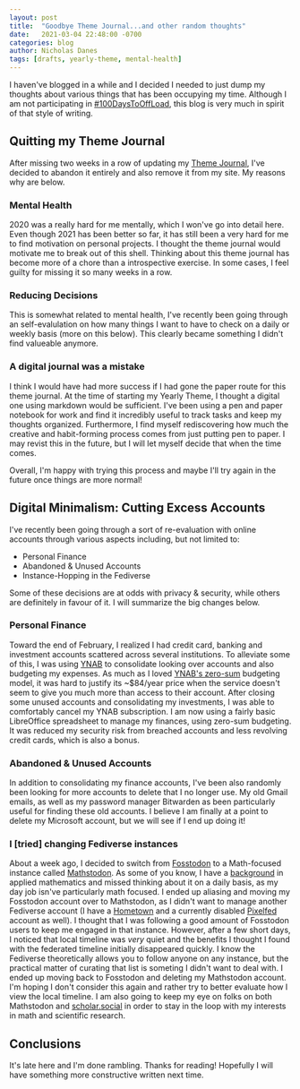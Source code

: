 ```yaml
---
layout: post
title:  "Goodbye Theme Journal...and other random thoughts"
date:   2021-03-04 22:48:00 -0700
categories: blog
author: Nicholas Danes
tags: [drafts, yearly-theme, mental-health]
---
```


I haven've blogged in a while and I decided I needed to just dump my thoughts about various things that has been occupying my time. Although I am not participating in [#100DaysToOffLoad](https://100daystooffload.com), this blog is very much in spirit of that style of writing.

## Quitting my Theme Journal

After missing two weeks in a row of updating my [Theme Journal](/blog/2021/02/11/Reevaluating-my-ThemeJournal.html), I've decided to abandon it entirely and also remove it from my site. My reasons why are below.

### Mental Health

2020 was a really hard for me mentally, which I won've go into detail here. Even though 2021 has been better so far, it has still been a very hard for me to find motivation on personal projects. I thought the theme journal would motivate me to break out of this shell. Thinking about this theme journal has become more of a chore than a introspective exercise. In some cases, I feel guilty for missing it so many weeks in a row. 

### Reducing Decisions 

This is somewhat related to mental health, I've recently been going through an self-evalulation on how many things I want to have to check on a daily or weekly basis (more on this below). This clearly became something I didn't find valueable anymore.  

### A digital journal was a mistake

I think I would have had more success if I had gone the paper route for this theme journal. At the time of starting my Yearly Theme, I thought a digital one using markdown would be sufficient. I've been using a pen and paper notebook for work and find it incredibly useful to track tasks and keep my thoughts organized. Furthermore, I find myself rediscovering how much the creative and habit-forming process comes from just putting pen to paper. I may revist this in the future, but I will let myself decide that when the time comes.

Overall, I'm happy with trying this process and maybe I'll try again in the future once things are more normal!

## Digital Minimalism: Cutting Excess Accounts

I've recently been going through a sort of re-evaluation with online accounts through various aspects including, but not limited to:

* Personal Finance
* Abandoned & Unused Accounts 
* Instance-Hopping in the Fediverse

Some of these decisions are at odds with privacy & security, while others are definitely in favour of it. I will summarize the big changes below.

### Personal Finance

Toward the end of February, I realized I had credit card, banking and investment accounts scattered across several institutions. To alleviate some of this, I was using [YNAB](https://ynab.com) to consolidate looking over accounts and also budgeting my expenses. As much as I loved [YNAB's zero-sum](https://www.youneedabudget.com/why-we-budget-to-zero/) budgeting model, it was hard to justify its ~$84/year price when the service doesn't seem to give you much more than access to their account. After closing some unused accounts and consolidating my investments, I was able to comfortably cancel my YNAB subscription. I am now using a fairly basic LibreOffice spreadsheet to manage my finances, using zero-sum budgeting. It was reduced my security risk from breached accounts and less revolving credit cards, which is also a bonus.

### Abandoned & Unused Accounts
In addition to consolidating my finance accounts, I've been also randomly been looking for more accounts to delete that I no longer use. My old Gmail emails, as well as my password manager Bitwarden as been particularly useful for finding these old accounts. I believe I am finally at a point to delete my Microsoft account, but we will see if I end up doing it!

### I [tried] changing Fediverse instances

About a week ago, I decided to switch from [Fosstodon](https://fosstodon.org) to a Math-focused instance called [Mathstodon](https://mathstodon.xyz). As some of you know, I have a [background](/about) in applied mathematics and missed thinking about it on a daily basis, as my day job isn've particularly math focused. I ended up aliasing and moving my Fosstodon account over to Mathstodon, as I didn't want to manage another Fediverse account (I have a [Hometown](https://smallcamp.art) and a currently disabled [Pixelfed](https://pixelfed.social) account as well). I thought that I was following a good amount of Fosstodon users to keep me engaged in that instance. However, after a few short days, I noticed that local timeline was *very* quiet and the benefits I thought I found with the federated timeline initially disappeared quickly. I know the Fediverse theoretically allows you to follow anyone on any instance, but the practical matter of curating that list is someting I didn't want to deal with. I ended up moving back to Fosstodon and deleting my Mathstodon account. I'm hoping I don't consider this again and rather try to better evaluate how I view the local timeline. I am also going to keep my eye on folks on both Mathstodon and [scholar.social](https://scholar.social) in order to stay in the loop with my interests in math and scientific research.  

## Conclusions

It's late here and I'm done rambling. Thanks for reading! Hopefully I will have something more constructive written next time. 

